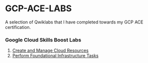 # GCP-ACE-LABS
A selection of Qwiklabs that I have completed towards my GCP ACE certification.

### Google Cloud Skills Boost Labs
 1) [Create and Manage Cloud Resources](https://github.com/imevanc/gcp-ace-labs/blob/main/CreateAndManageResource.md)
 2) [Perform Foundational Infrastructure Tasks](https://github.com/imevanc/gcp-ace-labs/blob/main/PerformFoundationalInfrastructureTasks.md)
